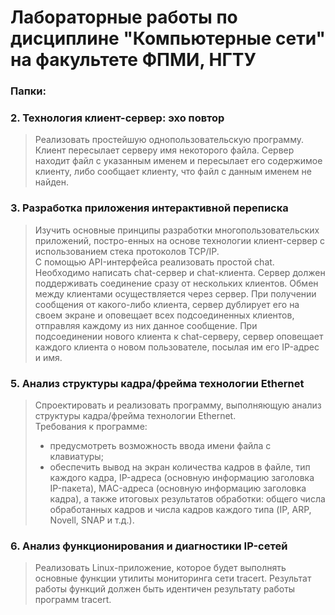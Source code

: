 # Лабораторные работы по дисциплине "Компьютерные сети" на факультете ФПМИ, НГТУ


### Папки:
### 2. Технология клиент-сервер: эхо повтор
> Реализовать простейшую однопользовательскую программу. Клиент пересылает серверу имя некоторого файла. Сервер находит файл с указанным именем и пересылает его содержимое клиенту, либо 
сообщает клиенту, что файл с данным именем не найден.

### 3. Разработка приложения интерактивной переписка
> Изучить основные принципы разработки многопользовательских приложений, постро-енных на основе технологии клиент-сервер с использованием 
стека протоколов TCP/IP.  
> С помощью API-интерфейса реализовать простой chat. Необходимо написать chat-сервер и chat-клиента. Сервер должен поддерживать соединение 
сразу от нескольких клиентов. Обмен между клиентами осуществляется через сервер. При получении сообщения от какого-либо клиента, сервер 
дублирует его на своем экране и оповещает всех подсоединенных клиентов, отправляя каждому из них данное сообщение. При подсоединении 
нового клиента к chat-серверу, сервер оповещает каждого клиента о новом пользователе, посылая им его IP-адрес и имя.

### 5. Анализ структуры кадра/фрейма технологии Ethernet
> Спроектировать и реализовать программу, выполняющую анализ структуры кадра/фрейма технологии Ethernet.  
> Требования к программе:
> * предусмотреть возможность ввода имени файла с клавиатуры; 
> * обеспечить вывод на экран количества кадров в файле, тип каждого кадра, IP-адреса (основную информацию заголовка IP-пакета), 
MAC-адреса (основную информацию заголовка кадра), а также итоговых результатов обработки: общего числа обработанных кадров и числа 
кадров каждого типа (IP, ARP, Novell, SNAP и т.д.).

### 6. Анализ функционирования и диагностики IP-сетей
> Реализовать Linux-приложение, которое будет выполнять основные функции утилиты мониторинга сети tracert. Результат работы функций 
должен быть идентичен результату работы программ tracert.
